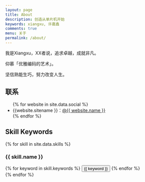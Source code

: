```yaml
---
layout: page
title: About
description: 创造从单片机开始
keywords: xiangxu, 许嘉鑫
comments: true
menu: 关于
permalink: /about/
---
```


我是Xiangxu，XX者说，追求卓越，成就非凡。

仰慕「优雅编码的艺术」。

坚信熟能生巧，努力改变人生。

## 联系

<ul>
{% for website in site.data.social %}
<li>{{website.sitename }}：<a href="{{ website.url }}" target="_blank">@{{ website.name }}</a></li>
{% endfor %}
</ul>


## Skill Keywords

{% for skill in site.data.skills %}
### {{ skill.name }}
<div class="btn-inline">
{% for keyword in skill.keywords %}
<button class="btn btn-outline" type="button">{{ keyword }}</button>
{% endfor %}
</div>
{% endfor %}
